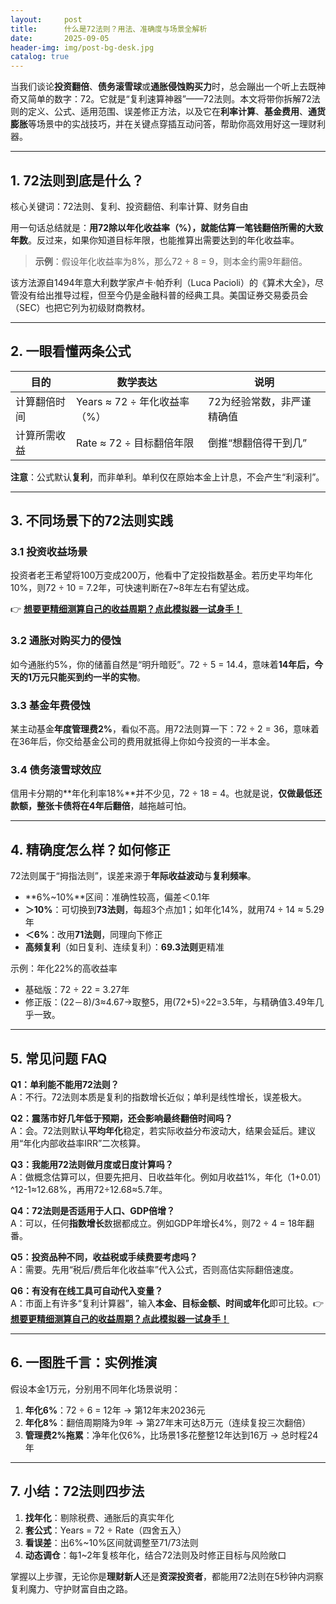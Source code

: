 ```yaml
---
layout:     post
title:      什么是72法则？用法、准确度与场景全解析
date:       2025-09-05
header-img: img/post-bg-desk.jpg
catalog: true
---
```


当我们谈论**投资翻倍**、**债务滚雪球**或**通胀侵蚀购买力**时，总会蹦出一个听上去既神奇又简单的数字：72。它就是“复利速算神器”——72法则。本文将带你拆解72法则的定义、公式、适用范围、误差修正方法，以及它在**利率计算**、**基金费用**、**通货膨胀**等场景中的实战技巧，并在关键点穿插互动问答，帮助你高效用好这一理财利器。

---

## 1. 72法则到底是什么？

核心关键词：72法则、复利、投资翻倍、利率计算、财务自由

用一句话总结就是：**用72除以年化收益率（%），就能估算一笔钱翻倍所需的大致年数**。反过来，如果你知道目标年限，也能推算出需要达到的年化收益率。

> **示例**：假设年化收益率为8%，那么72 ÷ 8 = 9，则本金约需9年翻倍。

该方法源自1494年意大利数学家卢卡·帕乔利（Luca Pacioli）的《算术大全》，尽管没有给出推导过程，但至今仍是金融科普的经典工具。美国证券交易委员会（SEC）也把它列为初级财商教材。

---

## 2. 一眼看懂两条公式

| 目的 | 数学表达 | 说明 |
|---|---|---|
| 计算翻倍时间 | Years ≈ 72 ÷ 年化收益率（%） | 72为经验常数，非严谨精确值 |
| 计算所需收益 | Rate ≈ 72 ÷ 目标翻倍年限 | 倒推“想翻倍得干到几” |

**注意**：公式默认**复利**，而非单利。单利仅在原始本金上计息，不会产生“利滚利”。

---

## 3. 不同场景下的72法则实践

### 3.1 投资收益场景

投资者老王希望将100万变成200万，他看中了定投指数基金。若历史平均年化10%，则72 ÷ 10 = 7.2年，可快速判断在7~8年左右有望达成。

👉 **[想要更精细测算自己的收益周期？点此模拟器一试身手！](https://okxdog.com/)**

### 3.2 通胀对购买力的侵蚀

如今通胀约5%，你的储蓄自然是“明升暗贬”。72 ÷ 5 = 14.4，意味着**14年后，今天的1万元只能买到约一半的实物**。

### 3.3 基金年费侵蚀

某主动基金**年度管理费2%**，看似不高。用72法则算一下：72 ÷ 2 = 36，意味着在36年后，你交给基金公司的费用就抵得上你如今投资的一半本金。

### 3.4 债务滚雪球效应

信用卡分期的**年化利率18%**并不少见，72 ÷ 18 = 4。也就是说，**仅做最低还款额，整张卡债将在4年后翻倍**，越拖越可怕。

---

## 4. 精确度怎么样？如何修正

72法则属于“拇指法则”，误差来源于**年际收益波动**与**复利频率**。

- **6%~10%**区间：准确性较高，偏差＜0.1年  
- **＞10%**：可切换到**73法则**，每超3个点加1；如年化14%，就用74 ÷ 14 ≈ 5.29年  
- **＜6%**：改用**71法则**，同理向下修正  
- **高频复利**（如日复利、连续复利）：**69.3法则**更精准

示例：年化22%的高收益率  
- 基础版：72 ÷ 22 = 3.27年  
- 修正版：(22－8)/3≈4.67→取整5，用(72+5)÷22=3.5年，与精确值3.49年几乎一致。

---

## 5. 常见问题 FAQ

**Q1：单利能不能用72法则？**  
A：不行。72法则本质是复利的指数增长近似；单利是线性增长，误差极大。

**Q2：震荡市好几年低于预期，还会影响最终翻倍时间吗？**  
A：会。72法则默认**平均年化**稳定，若实际收益分布波动大，结果会延后。建议用“年化内部收益率IRR”二次核算。

**Q3：我能用72法则做月度或日度计算吗？**  
A：做概念估算可以，但要先把月、日收益年化。例如月收益1%，年化（1+0.01）^12-1≈12.68%，再用72÷12.68≈5.7年。

**Q4：72法则是否适用于人口、GDP倍增？**  
A：可以，任何**指数增长**数据都成立。例如GDP年增长4%，则72 ÷ 4 = 18年翻番。

**Q5：投资品种不同，收益税或手续费要考虑吗？**  
A：需要。先用“税后/费后年化收益率”代入公式，否则高估实际翻倍速度。

**Q6：有没有在线工具可自动代入变量？**  
A：市面上有许多“复利计算器”，输入**本金、目标金额、时间或年化**即可比较。👉 **[想要更精细测算自己的收益周期？点此模拟器一试身手！](https://okxdog.com/)**

---

## 6. 一图胜千言：实例推演

假设本金1万元，分别用不同年化场景说明：

1. **年化6%**：72 ÷ 6 = 12年 → 第12年末20236元  
2. **年化8%**：翻倍周期降为9年 → 第27年末可达8万元（连续复投三次翻倍）  
3. **管理费2%拖累**：净年化仅6%，比场景1多花整整12年达到16万 → 总时程24年  

---

## 7. 小结：72法则四步法

1. **找年化**：剔除税费、通胀后的真实年化  
2. **套公式**：Years = 72 ÷ Rate（四舍五入）  
3. **看误差**：出6%~10%区间就调整至71/73法则  
4. **动态调仓**：每1~2年复核年化，结合72法则及时修正目标与风险敞口

掌握以上步骤，无论你是**理财新人**还是**资深投资者**，都能用72法则在5秒钟内洞察复利魔力、守护财富自由之路。